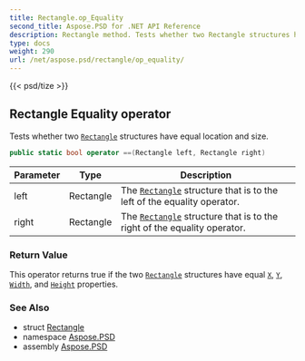 ```yaml
---
title: Rectangle.op_Equality
second_title: Aspose.PSD for .NET API Reference
description: Rectangle method. Tests whether two Rectangle structures have equal location and size
type: docs
weight: 290
url: /net/aspose.psd/rectangle/op_equality/
---
```

{{< psd/tize >}}
## Rectangle Equality operator

Tests whether two [`Rectangle`](../) structures have equal location and size.

```csharp
public static bool operator ==(Rectangle left, Rectangle right)
```

| Parameter | Type | Description |
| --- | --- | --- |
| left | Rectangle | The [`Rectangle`](../) structure that is to the left of the equality operator. |
| right | Rectangle | The [`Rectangle`](../) structure that is to the right of the equality operator. |

### Return Value

This operator returns true if the two [`Rectangle`](../) structures have equal [`X`](../x/), [`Y`](../y/), [`Width`](../width/), and [`Height`](../height/) properties.

### See Also

* struct [Rectangle](../)
* namespace [Aspose.PSD](../../../aspose.psd/)
* assembly [Aspose.PSD](../../../)


